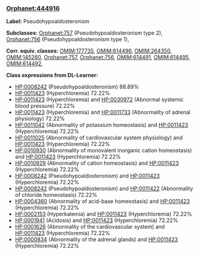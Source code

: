 
### [Orphanet:444916](http://www.orpha.net/ORDO/Orphanet_444916)
**Label:** Pseudohypoaldosteronism

**Subclasses:** [Orphanet:757](http://www.orpha.net/ORDO/Orphanet_757) (Pseudohypoaldosteronism type 2), [Orphanet:756](http://www.orpha.net/ORDO/Orphanet_756) (Pseudohypoaldosteronism type 1), 

**Corr. equiv. classes:** [OMIM:177735](http://purl.obolibrary.org/obo/OMIM_177735), [OMIM:614496](http://purl.obolibrary.org/obo/OMIM_614496), [OMIM:264350](http://purl.obolibrary.org/obo/OMIM_264350), [OMIM:145260](http://purl.obolibrary.org/obo/OMIM_145260), [Orphanet:757](http://www.orpha.net/ORDO/Orphanet_757), [Orphanet:756](http://www.orpha.net/ORDO/Orphanet_756), [OMIM:614491](http://purl.obolibrary.org/obo/OMIM_614491), [OMIM:614495](http://purl.obolibrary.org/obo/OMIM_614495), [OMIM:614492](http://purl.obolibrary.org/obo/OMIM_614492), 

**Class expressions from DL-Learner:**

- [HP:0008242](http://purl.obolibrary.org/obo/HP_0008242) (Pseudohypoaldosteronism) 88.89%
- [HP:0011423](http://purl.obolibrary.org/obo/HP_0011423) (Hyperchloremia) 72.22%
- [HP:0011423](http://purl.obolibrary.org/obo/HP_0011423) (Hyperchloremia) and [HP:0030972](http://purl.obolibrary.org/obo/HP_0030972) (Abnormal systemic blood pressure) 72.22%
- [HP:0011423](http://purl.obolibrary.org/obo/HP_0011423) (Hyperchloremia) and [HP:0011733](http://purl.obolibrary.org/obo/HP_0011733) (Abnormality of adrenal physiology) 72.22%
- [HP:0011042](http://purl.obolibrary.org/obo/HP_0011042) (Abnormality of potassium homeostasis) and [HP:0011423](http://purl.obolibrary.org/obo/HP_0011423) (Hyperchloremia) 72.22%
- [HP:0011025](http://purl.obolibrary.org/obo/HP_0011025) (Abnormality of cardiovascular system physiology) and [HP:0011423](http://purl.obolibrary.org/obo/HP_0011423) (Hyperchloremia) 72.22%
- [HP:0010930](http://purl.obolibrary.org/obo/HP_0010930) (Abnormality of monovalent inorganic cation homeostasis) and [HP:0011423](http://purl.obolibrary.org/obo/HP_0011423) (Hyperchloremia) 72.22%
- [HP:0010929](http://purl.obolibrary.org/obo/HP_0010929) (Abnormality of cation homeostasis) and [HP:0011423](http://purl.obolibrary.org/obo/HP_0011423) (Hyperchloremia) 72.22%
- [HP:0008242](http://purl.obolibrary.org/obo/HP_0008242) (Pseudohypoaldosteronism) and [HP:0011423](http://purl.obolibrary.org/obo/HP_0011423) (Hyperchloremia) 72.22%
- [HP:0008242](http://purl.obolibrary.org/obo/HP_0008242) (Pseudohypoaldosteronism) and [HP:0011422](http://purl.obolibrary.org/obo/HP_0011422) (Abnormality of chloride homeostasis) 72.22%
- [HP:0004360](http://purl.obolibrary.org/obo/HP_0004360) (Abnormality of acid-base homeostasis) and [HP:0011423](http://purl.obolibrary.org/obo/HP_0011423) (Hyperchloremia) 72.22%
- [HP:0002153](http://purl.obolibrary.org/obo/HP_0002153) (Hyperkalemia) and [HP:0011423](http://purl.obolibrary.org/obo/HP_0011423) (Hyperchloremia) 72.22%
- [HP:0001941](http://purl.obolibrary.org/obo/HP_0001941) (Acidosis) and [HP:0011423](http://purl.obolibrary.org/obo/HP_0011423) (Hyperchloremia) 72.22%
- [HP:0001626](http://purl.obolibrary.org/obo/HP_0001626) (Abnormality of the cardiovascular system) and [HP:0011423](http://purl.obolibrary.org/obo/HP_0011423) (Hyperchloremia) 72.22%
- [HP:0000834](http://purl.obolibrary.org/obo/HP_0000834) (Abnormality of the adrenal glands) and [HP:0011423](http://purl.obolibrary.org/obo/HP_0011423) (Hyperchloremia) 72.22%


